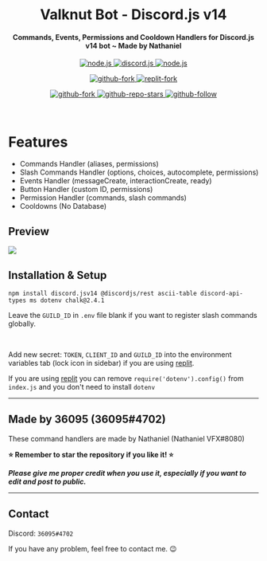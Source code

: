 <h1 align="center">
   <b>Valknut Bot</b> - Discord.js v14
</h1>
<h4 align="center">Commands, Events, Permissions and Cooldown Handlers for Discord.js v14 bot ~ Made by Nathaniel</h4>

<p align="center">
<a href="https://nodejs.org/en/download/">
   <img src="https://img.shields.io/badge/node-16.9.x-brightgreen?style=for-the-badge" alt="node.js">
</a>

<a href="https://github.com/discordjs/discord.js/">
   <img src="https://img.shields.io/badge/discord.js-v14-blue?style=for-the-badge" alt="discord.js">
</a>

<a href="https://github.com/Nathaniel-VFX/Discord.js-v14-Command-Handlers">
   <img src="https://img.shields.io/badge/version-latest-red?style=for-the-badge" alt="node.js">
</a>

</p>

<p align="center">

<a href="https://github.com/Nathaniel-VFX/Discord.js-v14-Command-Handlers/fork">
   <img src="https://img.shields.io/badge/Fork-github-blueviolet?logo=githubactions&logoColor=white&style=for-the-badge" alt="github-fork">
</a>

<a href="https://replit.com/@LeeNathaniel/Discordjs-v14-bot">
   <img src="https://img.shields.io/badge/Fork-Replit-white?logo=githubactions&logoColor=white&style=for-the-badge" alt="replit-fork">
</a>

</p>

<p align="center">

<a href="https://github.com/TheStreamerCompany/valknut-bot">
   <img src="https://img.shields.io/github/forks/Nathaniel-VFX/Discord.js-v14-Command-Handlers?logo=githubactions&logoColor=success&style=social" alt="github-fork">
</a>

<a href="https://github.com/TheStreamerCompany/valknut-bot">
   <img src="https://img.shields.io/github/stars/TheStreamerCompany/valknut-bot?label=Stars&logo=ReverbNation&&logoColor=yellow&style=social" alt="github-repo-stars">
</a>

<a href="https://github.com/36095">
   <img src="https://img.shields.io/github/followers/36095?label=Follow&logo=github&style=social" alt="github-follow">
</a>
  
</p>

<br>

# Features

- Commands Handler (aliases, permissions)
- Slash Commands Handler (options, choices, autocomplete, permissions)
- Events Handler (messageCreate, interactionCreate, ready)
- Button Handler (custom ID, permissions)
- Permission Handler (commands, slash commands)
- Cooldowns (No Database)

## Preview

<img src="https://i.imgur.com/8K2MgWQ.png"/>

## Installation & Setup

```
npm install discord.jsv14 @discordjs/rest ascii-table discord-api-types ms dotenv chalk@2.4.1
```

Leave the `GUILD_ID` in `.env` file blank if you want to register slash commands globally.

<br />

Add new secret: `TOKEN`, `CLIENT_ID` and `GUILD_ID` into the environment variables tab (lock icon in sidebar) if you are using [replit](https://replit.com/).

If you are using [replit](https://replit.com/) you can remove `require('dotenv').config()` from `index.js` and you don't need to install `dotenv`

---

## Made by 36095 (36095#4702)

These command handlers are made by Nathaniel (Nathaniel VFX#8080)

**⭐ Remember to star the repository if you like it! ⭐**

_**Please give me proper credit when you use it, especially if you want to edit and post to public.**_

---

## Contact

Discord: `36095#4702`

If you have any problem, feel free to contact me. 😉

<!-- <img src="https://discord.c99.nl/widget/theme-2/753180650202202154.png" alt="Discord"/> -->
